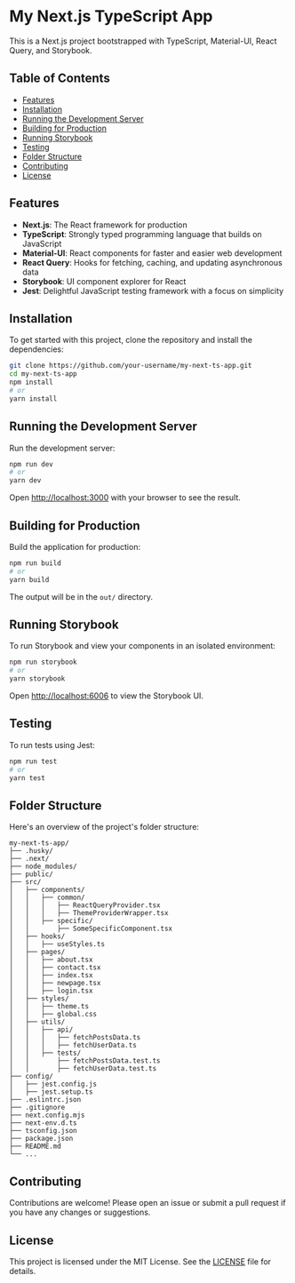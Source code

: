# My Next.js TypeScript App

This is a Next.js project bootstrapped with TypeScript, Material-UI, React Query, and Storybook.

## Table of Contents

- [Features](#features)
- [Installation](#installation)
- [Running the Development Server](#running-the-development-server)
- [Building for Production](#building-for-production)
- [Running Storybook](#running-storybook)
- [Testing](#testing)
- [Folder Structure](#folder-structure)
- [Contributing](#contributing)
- [License](#license)

## Features

- **Next.js**: The React framework for production
- **TypeScript**: Strongly typed programming language that builds on JavaScript
- **Material-UI**: React components for faster and easier web development
- **React Query**: Hooks for fetching, caching, and updating asynchronous data
- **Storybook**: UI component explorer for React
- **Jest**: Delightful JavaScript testing framework with a focus on simplicity

## Installation

To get started with this project, clone the repository and install the dependencies:

```bash
git clone https://github.com/your-username/my-next-ts-app.git
cd my-next-ts-app
npm install
# or
yarn install
```

## Running the Development Server

Run the development server:

```bash
npm run dev
# or
yarn dev
```

Open [http://localhost:3000](http://localhost:3000) with your browser to see the result.

## Building for Production

Build the application for production:

```bash
npm run build
# or
yarn build
```

The output will be in the `out/` directory.

## Running Storybook

To run Storybook and view your components in an isolated environment:

```bash
npm run storybook
# or
yarn storybook
```

Open [http://localhost:6006](http://localhost:6006) to view the Storybook UI.

## Testing

To run tests using Jest:

```bash
npm run test
# or
yarn test
```

## Folder Structure

Here's an overview of the project's folder structure:

```plaintext
my-next-ts-app/
├── .husky/
├── .next/
├── node_modules/
├── public/
├── src/
│   ├── components/
│   │   ├── common/
│   │   │   ├── ReactQueryProvider.tsx
│   │   │   ├── ThemeProviderWrapper.tsx
│   │   ├── specific/
│   │       ├── SomeSpecificComponent.tsx
│   ├── hooks/
│   │   ├── useStyles.ts
│   ├── pages/
│   │   ├── about.tsx
│   │   ├── contact.tsx
│   │   ├── index.tsx
│   │   ├── newpage.tsx
│   │   ├── login.tsx
│   ├── styles/
│   │   ├── theme.ts
│   │   ├── global.css
│   ├── utils/
│   │   ├── api/
│   │   │   ├── fetchPostsData.ts
│   │   │   ├── fetchUserData.ts
│   │   ├── tests/
│   │       ├── fetchPostsData.test.ts
│   │       ├── fetchUserData.test.ts
├── config/
│   ├── jest.config.js
│   ├── jest.setup.ts
├── .eslintrc.json
├── .gitignore
├── next.config.mjs
├── next-env.d.ts
├── tsconfig.json
├── package.json
├── README.md
└── ...
```

## Contributing

Contributions are welcome! Please open an issue or submit a pull request if you have any changes or suggestions.

## License

This project is licensed under the MIT License. See the [LICENSE](LICENSE) file for details.
